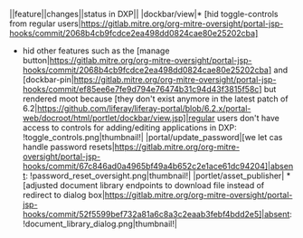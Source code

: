 ||feature||changes||status in DXP||
|dockbar/view|* [hid toggle-controls from regular users|https://gitlab.mitre.org/org-mitre-oversight/portal-jsp-hooks/commit/2068b4cb9fcdce2ea498dd0824cae80e25202cba]
* hid other features such as the [manage button|https://gitlab.mitre.org/org-mitre-oversight/portal-jsp-hooks/commit/2068b4cb9fcdce2ea498dd0824cae80e25202cba] and [dockbar-pin|https://gitlab.mitre.org/org-mitre-oversight/portal-jsp-hooks/commit/ef85ee6e7fe9d794e76474b31c94d43f3815f58c] but rendered moot because [they don't exist anymore in the latest patch of 6.2|https://github.com/liferay/liferay-portal/blob/6.2.x/portal-web/docroot/html/portlet/dockbar/view.jsp]|regular users don't have access to controls for adding/editing applications in DXP: !toggle_controls.png|thumbnail!|
|portal/update_password|[we let cas handle password resets|https://gitlab.mitre.org/org-mitre-oversight/portal-jsp-hooks/commit/67c846ad0a4965bf49a4b652c2e1ace61dc94204]|absent: !password_reset_oversight.png|thumbnail!|
|portlet/asset_publisher| * [adjusted document library endpoints to download file instead of redirect to dialog box|https://gitlab.mitre.org/org-mitre-oversight/portal-jsp-hooks/commit/52f5599bef732a81a6c8a3c2eaab3febf4bdd2e5]|absent: !document_library_dialog.png|thumbnail!|
